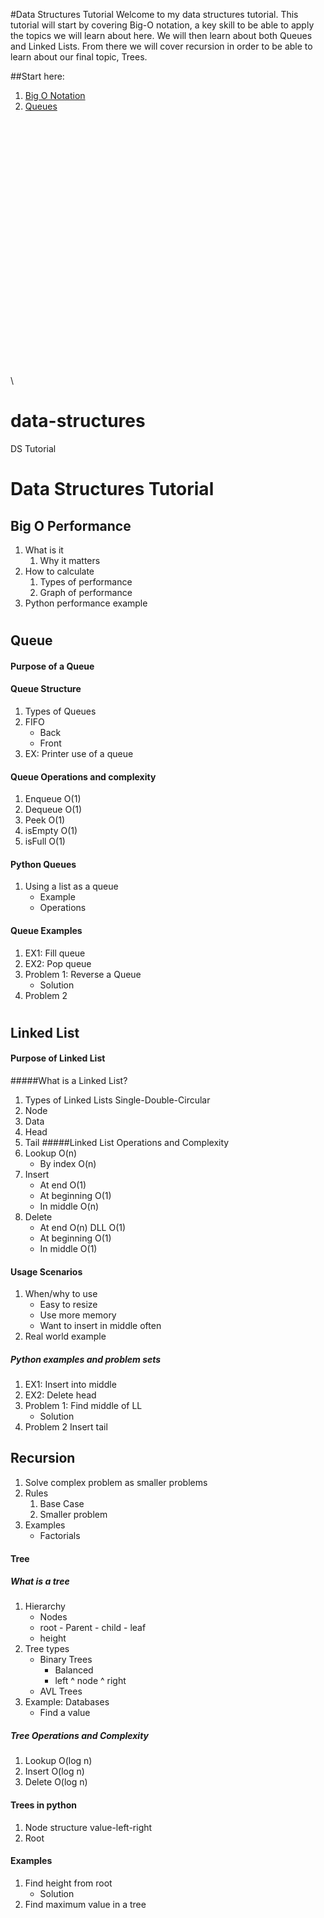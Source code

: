 #Data Structures Tutorial
Welcome to my data structures tutorial. This tutorial will start by
covering Big-O notation, a key skill to be able to apply the topics
we will learn about here. We will then learn about both Queues and Linked
Lists. From there we will cover recursion in order to be able to learn about
our final topic, Trees.

##Start here:
1. [Big O Notation](BIGO/big-o.md)
2. [Queues](QUEUE/queue.md)

\
\
\
\
\
\
\
\
\
\
\
\
\
\
\
\
\
\
\
\
\
\
\
\
\




# data-structures
DS Tutorial
# Data Structures Tutorial
## Big O Performance
1. What is it
    1. Why it matters
2. How to calculate
    1. Types of performance
    1. Graph of performance
3. Python performance example
    
# 
## Queue
#### Purpose of a Queue
#### Queue Structure
1. Types of Queues
1. FIFO
    * Back
    * Front
1. EX: Printer use of a queue
#### Queue Operations and complexity
1. Enqueue O(1)
1. Dequeue O(1)
1. Peek O(1)
1. isEmpty O(1)
1. isFull O(1)
#### Python Queues
1. Using a list as a queue
    * Example
    * Operations
#### Queue Examples
1. EX1: Fill queue
2. EX2: Pop queue 
1. Problem 1: Reverse a Queue
    * Solution
2. Problem 2 
#
## Linked List
#### Purpose of Linked List
#####What is a Linked List?
1. Types of Linked Lists Single-Double-Circular
1. Node
1. Data
1. Head
1. Tail
#####Linked List Operations and Complexity
1. Lookup O(n)
    * By index O(n)
2. Insert
    * At end O(1)
    * At beginning O(1)
    * In middle O(n)
3. Delete
    * At end O(n) DLL O(1)
    * At beginning O(1)
    * In middle O(1)
#### Usage Scenarios
1. When/why to use
    * Easy to resize
    * Use more memory
    * Want to insert in middle often
2. Real world example
##### Python examples and problem sets
1. EX1: Insert into middle
2. EX2: Delete head
1. Problem 1: Find middle of LL
    * Solution
2. Problem 2 Insert tail

## Recursion
1. Solve complex problem as smaller problems
1. Rules
    1. Base Case
    1. Smaller problem
1. Examples
    * Factorials
#### Tree
##### What is a tree
1. Hierarchy
    * Nodes
    * root - Parent - child - leaf
    * height
1. Tree types
    * Binary Trees
        * Balanced
        * left ^ node ^ right
    * AVL Trees
1. Example: Databases
    * Find a value
##### Tree Operations and Complexity 
1. Lookup O(log n)
1. Insert O(log n)
1. Delete O(log n)
#### Trees in python
1. Node structure value-left-right
1. Root
#### Examples
1. Find height from root
    * Solution
1. Find maximum value in a tree
